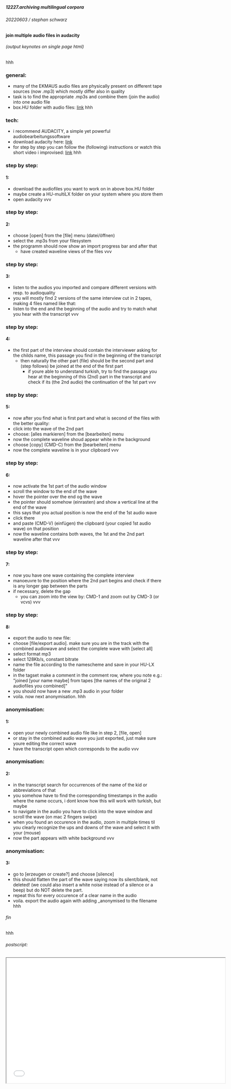 ##### 12227.archiving multilingual corpora
###### 20220603 / stephan schwarz
#### join multiple audio files in audacity
<link rel="stylesheet" type="text/css" href="https://ada-sub.rotefadenbuecher.de/skool/public/assets/style_md.css">
<h6><a onclick="printcat()" style="cursor:pointer;">(output keynotes on single page html)</a></h6>

hhh
### general:
- many of the EKMAUS audio files are physically present on different tape sources (now .mp3) which mostly differ also in quality
- task is to find the appropriate .mp3s and combine them (join the audio) into one audio file
- box.HU folder with audio files: [link](https://box.hu-berlin.de/smart-link/2bb3b244-c477-4112-b8f4-93a9f82d6437/)
hhh

### tech:
- i recommend AUDACITY, a simple yet powerful audiobearbeitungssoftware
- download audacity here: [link](https://www.audacityteam.org/download/)
- for step by step you can follow the (following) instructions or watch this short video i improvised: [link](https://box.hu-berlin.de/smart-link/e597e506-9671-471d-a839-4680151490f6/)
hhh

### step by step:
#### 1:
- download the audiofiles you want to work on in above box.HU folder
- maybe create a HU-multiLX folder on your system where you store them
- open audacity
vvv

### step by step:
#### 2:
- choose [open] from the [file] menu (datei/öffnen)
- select the .mp3s from your filesystem
- the programm should now show an import progress bar and after that
	- have created waveline views of the files
vvv

### step by step:
#### 3:
- listen to the audios you imported and compare different versions with resp. to audioquality
- you will mostly find 2 versions of the same interview cut in 2 tapes, making 4 files named like that:
- listen to the end and the beginning of the audio and try to match what you hear with the transcript
vvv

### step by step:
#### 4:
- the first part of the interview should contain the interviewer asking for the childs name, this passage you find in the beginning of the transcript
	- then naturally the other part (file) should be the second part and (step follows) be joined at the end of the first part
		- if youre able to understand turkish, try to find the passage you hear at the beginning of this (2nd) part in the transcript and check if its (the 2nd audio) the continuation of the 1st part
vvv

### step by step:
#### 5:
- now after you find what is first part and what is second of the files with the better quality:
- click into the wave of the 2nd part
- choose: [alles markieren] from the [bearbeiten] menu
- now the complete waveline shoud appear white in the background
- choose [copy] (CMD-C) from the [bearbeiten] menu
- now the complete waveline is in your clipboard
vvv

### step by step:
#### 6:
- now activate the 1st part of the audio window
- scroll the window to the end of the wave
- hover the pointer over the end og the wave
- the pointer should somehow (einrasten) and show a vertical line at the end of the wave
- this says that you actual position is now the end of the 1st audio wave
- click there
- and paste (CMD-V) (einfügen) the clipboard (your copied 1st audio wave) on that position
- now the waveline contains both waves, the 1st and the 2nd part waveline after that
vvv

### step by step:
#### 7:
- now you have one wave containing the complete interview
- manoeuvre to the position where the 2nd part begins and check if there is any longer gap between the parts
- if necessary, delete the gap
	- you can zoom into the view by: CMD-1 and zoom out by CMD-3 (or vcvs)
vvv

### step by step:
#### 8:
- export the audio to new file:
- choose [file/export audio]. make sure you are in the track with the combined audiowave and select the complete wave with [select all]
- select format mp3
- select 128Kb/s, constant bitrate
- name the file according to the namescheme and save in your HU-LX folder
- in the tagset make a comment in the comment row, where you note e.g.: "joined [your name maybe] from tapes [the names of the original 2 audiofiles you combined]"
- you should now have a new .mp3 audio in your folder 
- voila. now next anonymisation.
hhh

### anonymisation:
#### 1:
- open your newly combined audio file like in step 2, [file, open]
- or stay in the combined audio wave you just exported, just make sure youre editing the correct wave
- have the transcript open which corresponds to the audio
vvv

### anonymisation:
#### 2:
- in the transcript search for occurrences of the name of the kid or abbreviations of that
- you somehow have to find the corresponding timestamps in the audio where the name occurs, i dont know how this will work with turkish, but maybe
- to navigate in the audio you have to click into the wave window and scroll the wave (on mac 2 fingers swipe)
- when you found an occurence in the audio, zoom in multiple times til you clearly recognize the ups and downs of the wave and select it with your (mouse)
- now the part appears with white background
vvv

### anonymisation:
#### 3:
- go to [erzeugen or create?] and choose [silence]
- this should flatten the part of the wave saying now its silent/blank, not deleted! (we could also insert a white noise instead of a silence or a beep) but do NOT delete the part.
- repeat this for every occurence of a clear name in the audio
- voila. export the audio again with adding _anonymised to the filename
hhh

###### fin
hhh

###### postscript:
<p>
<iframe src="notes.md" width="700px" height="400px"></iframe>
</p>
